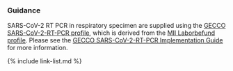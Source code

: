 ### Guidance

SARS-CoV-2 RT PCR in respiratory specimen are supplied using the [GECCO SARS-CoV-2-RT-PCR profile](https://simplifier.net/guide/GermanCoronaConsensusDataSet-ImplementationGuide/SARS-CoV-2-RT-PCR), which is derived from the [MII Laborbefund profile](https://simplifier.net/guide/LaborbefundinderMedizininformatik-Initiative/Observation). Please see the [GECCO SARS-CoV-2-RT-PCR Implementation Guide](https://simplifier.net/guide/GermanCoronaConsensusDataSet-ImplementationGuide/SARS-CoV-2-RT-PCR) for more information.


{% include link-list.md %}
